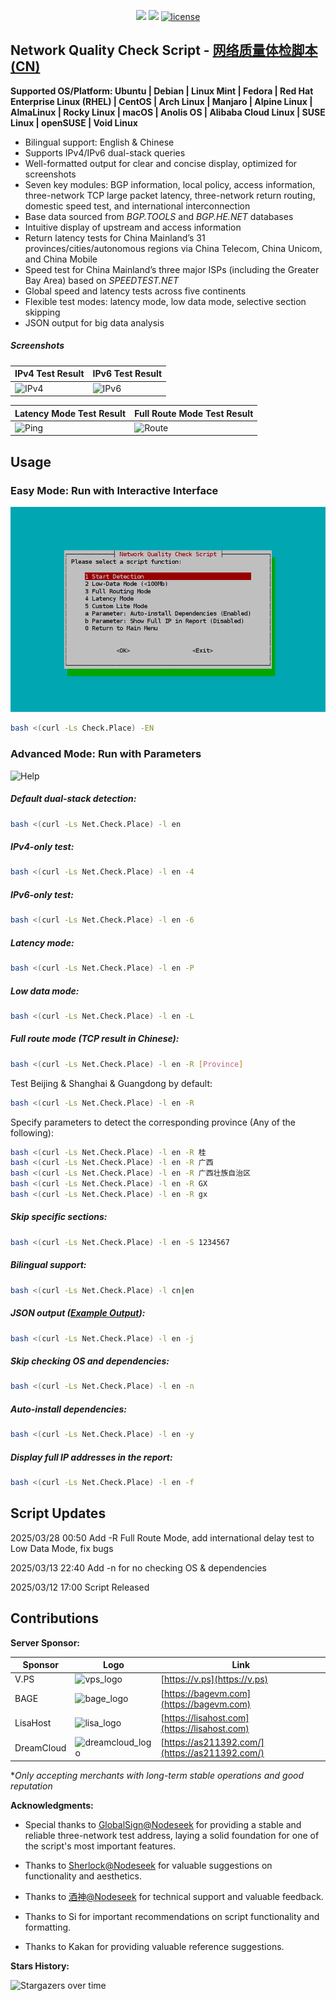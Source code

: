 <p align="center">
<img src="https://hits.xykt.de/net.svg?action=view&count_bg=%2379C83D&title_bg=%23555555&title=Runs&edge_flat=false"/> 
<img src="https://hits.xykt.de/net_github.svg?action=hit&count_bg=%233DC8C0&title_bg=%23555555&title=Visits&edge_flat=false"/> 
<a href="/LICENSE"><img src="https://img.shields.io/badge/License-AGPL%20v3-blue.svg" alt="license" /></a>  
</p>

## Network Quality Check Script  -  [网络质量体检脚本 (CN)](https://github.com/xykt/NetQuality)

**Supported OS/Platform: Ubuntu | Debian | Linux Mint | Fedora | Red Hat Enterprise Linux (RHEL) | CentOS | Arch Linux | Manjaro | Alpine Linux | AlmaLinux | Rocky Linux | macOS | Anolis OS | Alibaba Cloud Linux | SUSE Linux | openSUSE | Void Linux**

- Bilingual support: English & Chinese
- Supports IPv4/IPv6 dual-stack queries
- Well-formatted output for clear and concise display, optimized for screenshots
- Seven key modules: BGP information, local policy, access information, three-network TCP large packet latency, three-network return routing, domestic speed test, and international interconnection
- Base data sourced from *BGP.TOOLS* and *BGP.HE.NET* databases
- Intuitive display of upstream and access information
- Return latency tests for China Mainland’s 31 provinces/cities/autonomous regions via China Telecom, China Unicom, and China Mobile
- Speed test for China Mainland’s three major ISPs (including the Greater Bay Area) based on *SPEEDTEST.NET*
- Global speed and latency tests across five continents
- Flexible test modes: latency mode, low data mode, selective section skipping
- JSON output for big data analysis

##### Screenshots

| IPv4 Test Result | IPv6 Test Result |
| ---------------- | ---------------- |
|![IPv4](https://github.com/xykt/NetQuality/raw/main/res/v4_en.png)|![IPv6](https://github.com/xykt/NetQuality/raw/main/res/v6_en.png)|

| Latency Mode Test Result | Full Route Mode Test Result |
| ---------------- | ---------------- |
|![Ping](https://github.com/xykt/NetQuality/raw/main/res/ping_en.png)|![Route](https://github.com/xykt/NetQuality/raw/main/res/route_v4.png)|

## Usage

### Easy Mode: Run with Interactive Interface

![Net](https://github.com/xykt/ScriptMenu/raw/main/res/Net_EN.png)

````bash
bash <(curl -Ls Check.Place) -EN
````

### Advanced Mode: Run with Parameters

![Help](https://github.com/xykt/NetQuality/raw/main/res/help.png)

##### Default dual-stack detection:

```bash
bash <(curl -Ls Net.Check.Place) -l en
```

##### IPv4-only test:

```bash
bash <(curl -Ls Net.Check.Place) -l en -4
```

##### IPv6-only test:

```bash
bash <(curl -Ls Net.Check.Place) -l en -6
```

##### Latency mode:

```bash
bash <(curl -Ls Net.Check.Place) -l en -P
```

##### Low data mode:

```bash
bash <(curl -Ls Net.Check.Place) -l en -L
```

##### Full route mode (TCP result in Chinese):

```bash
bash <(curl -Ls Net.Check.Place) -l en -R [Province]
```
Test Beijing & Shanghai & Guangdong by default:
```bash
bash <(curl -Ls Net.Check.Place) -l en -R
```
Specify parameters to detect the corresponding province (Any of the following):
```bash
bash <(curl -Ls Net.Check.Place) -l en -R 桂
bash <(curl -Ls Net.Check.Place) -l en -R 广西
bash <(curl -Ls Net.Check.Place) -l en -R 广西壮族自治区
bash <(curl -Ls Net.Check.Place) -l en -R GX
bash <(curl -Ls Net.Check.Place) -l en -R gx
```

##### Skip specific sections:

```bash
bash <(curl -Ls Net.Check.Place) -l en -S 1234567
```

##### Bilingual support:

```bash
bash <(curl -Ls Net.Check.Place) -l cn|en
```

##### JSON output ([Example Output](https://github.com/xykt/NetQuality/blob/main/res/output.json)):

```bash
bash <(curl -Ls Net.Check.Place) -l en -j
```

##### Skip checking OS and dependencies:

```bash
bash <(curl -Ls Net.Check.Place) -l en -n
```

##### Auto-install dependencies:

```bash
bash <(curl -Ls Net.Check.Place) -l en -y
```

##### Display full IP addresses in the report:

```bash
bash <(curl -Ls Net.Check.Place) -l en -f
```

## Script Updates

2025/03/28 00:50 Add -R Full Route Mode, add international delay test to Low Data Mode, fix bugs

2025/03/13 22:40 Add -n for no checking OS & dependencies

2025/03/12 17:00 Script Released

## Contributions

**Server Sponsor:**

| Sponsor | Logo | Link | 
| - | - | - | 
| V.PS | ![vps_logo](https://raw.githubusercontent.com/xykt/NetQuality/main/res/sponsor/logo_vps.png) | [https://v.ps](https://v.ps)| 
| BAGE | ![bage_logo](https://raw.githubusercontent.com/xykt/NetQuality/main/res/sponsor/logo_bage.png) | [https://bagevm.com](https://bagevm.com)|
| LisaHost | ![lisa_logo](https://raw.githubusercontent.com/xykt/NetQuality/main/res/sponsor/logo_lisa.png) | [https://lisahost.com](https://lisahost.com)|
| DreamCloud | ![dreamcloud_logo](https://raw.githubusercontent.com/xykt/NetQuality/main/res/sponsor/logo_dreamcloud.png) | [https://as211392.com/](https://as211392.com/)|

**Only accepting merchants with long-term stable operations and good reputation*

**Acknowledgments:**

- Special thanks to [GlobalSign@Nodeseek](https://www.nodeseek.com/space/5813#/general) for providing a stable and reliable three-network test address, laying a solid foundation for one of the script's most important features.

- Thanks to [Sherlock@Nodeseek](https://www.nodeseek.com/space/13352#/general) for valuable suggestions on functionality and aesthetics.

- Thanks to [酒神@Nodeseek](https://www.nodeseek.com/space/9#/general) for technical support and valuable feedback.

- Thanks to Si for important recommendations on script functionality and formatting.

- Thanks to Kakan for providing valuable reference suggestions.


**Stars History:**

![Stargazers over time](https://starchart.cc/xykt/NetQuality.svg?background=%23FFFFFF&axis=%23333333&line=%2377ff77)

